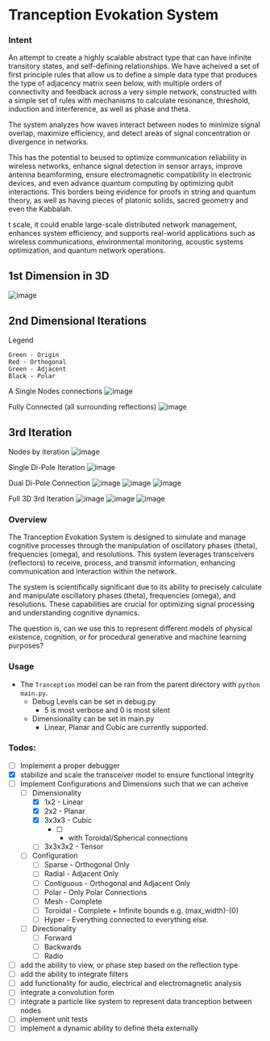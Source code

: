 # Tranception Evokation System

### Intent 
An attempt to create a highly scalable abstract type that can have infinite transitory states, and self-defining relationships. We have acheived a set of first principle rules that allow us to define a simple data type that produces the type of adjacency matrix seen below, with multiple orders of connectivity and feedback across a very simple network, constructed with a simple set of rules with mechanisms to calculate resonance, threshold, induction and interference, as well as phase and theta.

The system analyzes how waves interact between nodes to minimize signal overlap, maximize efficiency, and detect areas of signal concentration or divergence in networks.

This has the potential to beused to optimize communication reliability in wireless networks, enhance signal detection in sensor arrays, improve antenna beamforming, ensure electromagnetic compatibility in electronic devices, and even advance quantum computing by optimizing qubit interactions. This borders being evidence for proofs in string and quantum theory, as well as having pieces of platonic solids, sacred geometry and even the Kabbalah.

 t scale, it could enable large-scale distributed network management, enhances system efficiency, and supports real-world applications such as wireless communications, environmental monitoring, acoustic systems optimization, and quantum network operations.

## 1st Dimension in 3D
![image](https://github.com/user-attachments/assets/d31b184b-93be-4e72-b213-9fe567ba7f70)

## 2nd Dimensional Iterations
Legend
```
Green - Origin
Red - Orthogonal
Green - Adjacent
Black - Polar
```

A Single Nodes connections
![image](https://github.com/BigStickStudio/StableChaos/assets/87874714/37af4ce5-b436-48db-8fea-d80c2cfb9262)

Fully Connected (all surrounding reflections)
![image](https://github.com/BigStickStudio/StableChaos/assets/87874714/77c2bd0e-bcee-4e17-87ba-9db02cdae66a)

## 3rd Iteration
Nodes by iteration
![image](https://github.com/user-attachments/assets/d23431f3-5fda-4057-992a-56e1f59dc26f)

Single Di-Pole Iteration
![image](https://github.com/user-attachments/assets/5a1817fd-0aa1-42f1-8e2e-0f3cdb9d6972)

Dual Di-Pole Connection
![image](https://github.com/user-attachments/assets/a0c100bc-6e85-4c2c-bfd7-905efe70e514)
![image](https://github.com/user-attachments/assets/fce30df8-7bf0-44e7-ad56-8252a70a7ebb)
![image](https://github.com/user-attachments/assets/332a0c74-5c9e-43e1-a83a-e1f6cdff2408)

Full 3D 3rd Iteration
![image](https://github.com/user-attachments/assets/ce7efe85-3f4a-4a5f-b6f3-e5f08708408d)
![image](https://github.com/user-attachments/assets/2a9cba50-b3c9-49bf-949d-9defd8c6324a)
![image](https://github.com/user-attachments/assets/f86d375f-9d77-46c7-9879-d711aee7eea6)


### Overview
The Tranception Evokation System is designed to simulate and manage cognitive processes through the manipulation of oscillatory phases (theta), frequencies (omega), and resolutions. This system leverages transceivers (reflectors) to receive, process, and transmit information, enhancing communication and interaction within the network.

The system is scientifically significant due to its ability to precisely calculate and manipulate oscillatory phases (theta), frequencies (omega), and resolutions. These capabilities are crucial for optimizing signal processing and understanding cognitive dynamics.

The question is, can we use this to represent different models of physical existence, cognition, or for procedural generative and machine learning purposes?

### Usage

 - The `Tranception` model can be ran from the parent directory with `python main.py`.
    - Debug Levels can be set in debug.py
        - 5 is most verbose and 0 is most silent
    - Dimensionality can be set in main.py
        - Linear, Planar and Cubic are currently supported.

### Todos:
 - [ ] Implement a proper debugger
 - [X] stabilize and scale the transceiver model to ensure functional integrity
 - [ ] Implement Configurations and Dimensions such that we can acheive
    - [ ] Dimensionality
        - [X] 1x2 - Linear
        - [X] 2x2 - Planar
        - [X] 3x3x3 - Cubic
            - [ ] - with Toroidal/Spherical connections
        - [ ] 3x3x3x2 - Tensor 
    - [ ] Configuration
        - [ ] Sparse - Orthogonal Only
        - [ ] Radial - Adjacent Only
        - [ ] Contiguous - Orthogonal and Adjacent Only
        - [ ] Polar - Only Polar Connections
        - [ ] Mesh - Complete
        - [ ] Toroidal - Complete + Infinite bounds e.g. (max_width)-(0)
        - [ ] Hyper - Everything connected to everything else.
    - [ ] Directionality
        - [ ] Forward
        - [ ] Backwards
        - [ ] Radio
 - [ ] add the ability to view, or phase step based on the reflection type
 - [ ] add the ability to integrate filters
 - [ ] add functionality for audio, electrical and electromagnetic analysis
 - [ ] integrate a convolution form
 - [ ] integrate a particle like system to represent data tranception between nodes
 - [ ] implement unit tests
 - [ ] implement a dynamic ability to define theta externally
